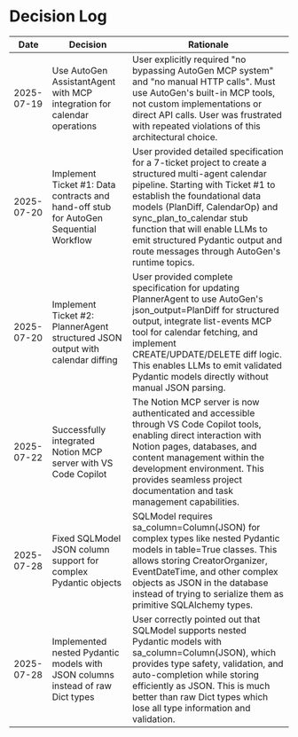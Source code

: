 # Decision Log

| Date | Decision | Rationale |
|------|----------|-----------|
| 2025-07-19 | Use AutoGen AssistantAgent with MCP integration for calendar operations | User explicitly required "no bypassing AutoGen MCP system" and "no manual HTTP calls". Must use AutoGen's built-in MCP tools, not custom implementations or direct API calls. User was frustrated with repeated violations of this architectural choice. |
| 2025-07-20 | Implement Ticket #1: Data contracts and hand-off stub for AutoGen Sequential Workflow | User provided detailed specification for a 7-ticket project to create a structured multi-agent calendar pipeline. Starting with Ticket #1 to establish the foundational data models (PlanDiff, CalendarOp) and sync_plan_to_calendar stub function that will enable LLMs to emit structured Pydantic output and route messages through AutoGen's runtime topics. |
| 2025-07-20 | Implement Ticket #2: PlannerAgent structured JSON output with calendar diffing | User provided complete specification for updating PlannerAgent to use AutoGen's json_output=PlanDiff for structured output, integrate list-events MCP tool for calendar fetching, and implement CREATE/UPDATE/DELETE diff logic. This enables LLMs to emit validated Pydantic models directly without manual JSON parsing. |
| 2025-07-22 | Successfully integrated Notion MCP server with VS Code Copilot | The Notion MCP server is now authenticated and accessible through VS Code Copilot tools, enabling direct interaction with Notion pages, databases, and content management within the development environment. This provides seamless project documentation and task management capabilities. |
| 2025-07-28 | Fixed SQLModel JSON column support for complex Pydantic objects | SQLModel requires sa_column=Column(JSON) for complex types like nested Pydantic models in table=True classes. This allows storing CreatorOrganizer, EventDateTime, and other complex objects as JSON in the database instead of trying to serialize them as primitive SQLAlchemy types. |
| 2025-07-28 | Implemented nested Pydantic models with JSON columns instead of raw Dict types | User correctly pointed out that SQLModel supports nested Pydantic models with sa_column=Column(JSON), which provides type safety, validation, and auto-completion while storing efficiently as JSON. This is much better than raw Dict types which lose all type information and validation. |
